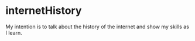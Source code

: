 # internetHistory
My intention is to talk about the history of the internet and show my skills as I learn.

